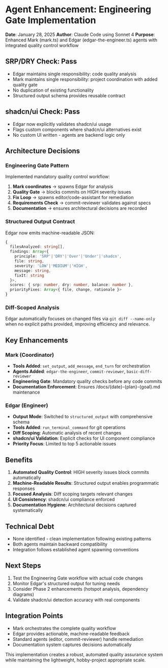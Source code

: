 # Agent Enhancement: Engineering Gate Implementation

**Date**: January 28, 2025
**Author**: Claude Code using Sonnet 4
**Purpose**: Enhanced Mark (mark.ts) and Edgar (edgar-the-engineer.ts) agents with integrated quality control workflow

## SRP/DRY Check: Pass
- Edgar maintains single responsibility: code quality analysis
- Mark maintains single responsibility: project coordination with added quality gate
- No duplication of existing functionality
- Structured output schema provides reusable contract

## shadcn/ui Check: Pass
- Edgar now explicitly validates shadcn/ui usage
- Flags custom components where shadcn/ui alternatives exist
- No custom UI written - agents are backend logic only

## Architecture Decisions

### Engineering Gate Pattern
Implemented mandatory quality control workflow:
1. **Mark coordinates** → spawns Edgar for analysis
2. **Quality Gate** → blocks commits on HIGH severity issues
3. **Fix Loop** → spawns editor/code-assistant for remediation
4. **Requirements Check** → commit-reviewer validates against specs
5. **Documentation** → ensures architectural decisions are recorded

### Structured Output Contract
Edgar now emits machine-readable JSON:
```typescript
{
  filesAnalyzed: string[],
  findings: Array<{
    principle: 'SRP'|'DRY'|'Over'|'Under'|'shadcn',
    file: string,
    severity: 'LOW'|'MEDIUM'|'HIGH',
    message: string,
    fixIt: string
  }>,
  scores: { srp: number, dry: number, balance: number },
  priorityFixes: Array<{ file, change, rationale }>
}
```

### Diff-Scoped Analysis
Edgar automatically focuses on changed files via `git diff --name-only` when no explicit paths provided, improving efficiency and relevance.

## Key Enhancements

### Mark (Coordinator)
- **Tools Added**: `set_output`, `add_message`, `end_turn` for orchestration
- **Agents Added**: `edgar-the-engineer`, `commit-reviewer`, `basic-diff-reviewer`
- **Engineering Gate**: Mandatory quality checks before any code commits
- **Documentation Enforcement**: Ensures /docs/{date}-{plan}-{goal}.md maintenance

### Edgar (Engineer)
- **Output Mode**: Switched to `structured_output` with comprehensive schema
- **Tools Added**: `run_terminal_command` for git operations
- **Diff Scoping**: Automatic analysis of recent changes
- **shadcn/ui Validation**: Explicit checks for UI component compliance
- **Priority Focus**: Limited to top 5 actionable issues

## Benefits

1. **Automated Quality Control**: HIGH severity issues block commits automatically
2. **Machine-Readable Results**: Structured output enables programmatic responses
3. **Focused Analysis**: Diff scoping targets relevant changes
4. **UI Consistency**: shadcn/ui compliance enforced
5. **Documentation Hygiene**: Architectural decisions captured systematically

## Technical Debt

- None identified - clean implementation following existing patterns
- Both agents maintain backward compatibility
- Integration follows established agent spawning conventions

## Next Steps

1. Test the Engineering Gate workflow with actual code changes
2. Monitor Edgar's structured output for tuning needs
3. Consider Phase 2 enhancements (hotspot analysis, dependency diagrams)
4. Validate shadcn/ui detection accuracy with real components

## Integration Points

- Mark orchestrates the complete quality workflow
- Edgar provides actionable, machine-readable feedback
- Standard agents (editor, commit-reviewer) handle remediation
- Documentation system captures decisions automatically

This implementation creates a robust, automated quality assurance system while maintaining the lightweight, hobby-project appropriate scale.